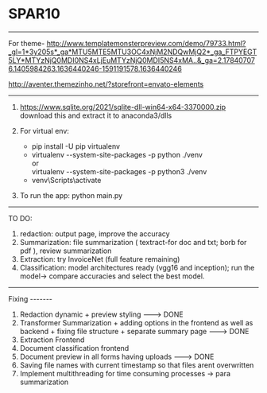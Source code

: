 # SPAR10

---

For theme-
http://www.templatemonsterpreview.com/demo/79733.html?_gl=1*3y205s*_ga*MTU5MTE5MTU3OC4xNjM2NDQwMjQ2*_ga_FTPYEGT5LY*MTYzNjQ0MDI0NS4xLjEuMTYzNjQ0MDI5NS4xMA..&_ga=2.178407076.1405984263.1636440246-1591191578.1636440246

http://aventer.themezinho.net/?storefront=envato-elements

---

1.  https://www.sqlite.org/2021/sqlite-dll-win64-x64-3370000.zip download this and extract it to anaconda3/dlls
2.  For virtual env:

    - pip install -U pip virtualenv <br>
    - virtualenv --system-site-packages -p python ./venv <br>
      or <br>
      virtualenv --system-site-packages -p python3 ./venv <br>
    - venv\Scripts\activate<br>

3.  To run the app: python main.py

---

TO DO:

1. redaction: output page, improve the accuracy
2. Summarization: file summarization ( textract-for doc and txt; borb for pdf ), review summarization
3. Extraction: try InvoiceNet (full feature remaining)
4. Classification: model architectures ready (vgg16 and inception); run the model-> compare accuracies and select the best model.

---

Fixing -------

1. Redaction dynamic + preview styling ---> DONE
2. Transformer Summarization + adding options in the frontend as well as backend + fixing file structure + separate summary page ---> DONE
3. Extraction Frontend
4. Document classification frontend
5. Document preview in all forms having uploads ---> DONE
6. Saving file names with current timestamp so that files arent overwritten
7. Implement multithreading for time consuming processes -> para summarization

